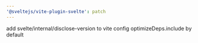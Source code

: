 ```yaml
---
'@sveltejs/vite-plugin-svelte': patch
---
```


add svelte/internal/disclose-version to vite config optimizeDeps.include by default
